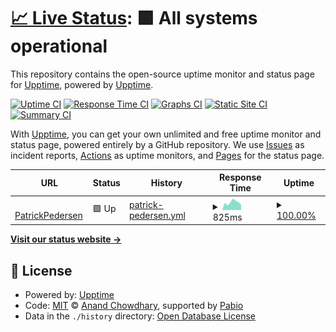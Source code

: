 # [📈 Live Status](https://status.patrickpedersen.tech): <!--live status--> **🟩 All systems operational**

This repository contains the open-source uptime monitor and status page for [Upptime](https://upptime.js.org), powered by [Upptime](https://github.com/upptime/upptime).

[![Uptime CI](https://github.com/PatrickPedersenTech/uptime-monitor/workflows/Uptime%20CI/badge.svg)](https://github.com/PatrickPedersenTech/uptime-monitor/actions?query=workflow%3A%22Uptime+CI%22)
[![Response Time CI](https://github.com/PatrickPedersenTech/uptime-monitor/workflows/Response%20Time%20CI/badge.svg)](https://github.com/PatrickPedersenTech/uptime-monitor/actions?query=workflow%3A%22Response+Time+CI%22)
[![Graphs CI](https://github.com/PatrickPedersenTech/uptime-monitor/workflows/Graphs%20CI/badge.svg)](https://github.com/PatrickPedersenTech/uptime-monitor/actions?query=workflow%3A%22Graphs+CI%22)
[![Static Site CI](https://github.com/PatrickPedersenTech/uptime-monitor/workflows/Static%20Site%20CI/badge.svg)](https://github.com/PatrickPedersenTech/uptime-monitor/actions?query=workflow%3A%22Static+Site+CI%22)
[![Summary CI](https://github.com/PatrickPedersenTech/uptime-monitor/workflows/Summary%20CI/badge.svg)](https://github.com/PatrickPedersenTech/uptime-monitor/actions?query=workflow%3A%22Summary+CI%22)

With [Upptime](https://upptime.js.org), you can get your own unlimited and free uptime monitor and status page, powered entirely by a GitHub repository. We use [Issues](https://github.com/upptime/upptime/issues) as incident reports, [Actions](https://github.com/PatrickPedersenTech/uptime-monitor/actions) as uptime monitors, and [Pages](https://status.patrickpedersen.tech) for the status page.

<!--start: status pages-->
<!-- This summary is generated by Upptime (https://github.com/upptime/upptime) -->
<!-- Do not edit this manually, your changes will be overwritten -->
<!-- prettier-ignore -->
| URL | Status | History | Response Time | Uptime |
| --- | ------ | ------- | ------------- | ------ |
| <img alt="" src="https://icons.duckduckgo.com/ip3/patrickpedersen.tech.ico" height="13"> [PatrickPedersen](https://patrickpedersen.tech) | 🟩 Up | [patrick-pedersen.yml](https://github.com/PatrickPedersenTech/uptime-monitor/commits/HEAD/history/patrick-pedersen.yml) | <details><summary><img alt="Response time graph" src="./graphs/patrick-pedersen/response-time-week.png" height="20"> 825ms</summary><br><a href="https://status.patrickpedersen.tech/history/patrick-pedersen"><img alt="Response time 308" src="https://img.shields.io/endpoint?url=https%3A%2F%2Fraw.githubusercontent.com%2FPatrickPedersenTech%2Fuptime-monitor%2FHEAD%2Fapi%2Fpatrick-pedersen%2Fresponse-time.json"></a><br><a href="https://status.patrickpedersen.tech/history/patrick-pedersen"><img alt="24-hour response time 555" src="https://img.shields.io/endpoint?url=https%3A%2F%2Fraw.githubusercontent.com%2FPatrickPedersenTech%2Fuptime-monitor%2FHEAD%2Fapi%2Fpatrick-pedersen%2Fresponse-time-day.json"></a><br><a href="https://status.patrickpedersen.tech/history/patrick-pedersen"><img alt="7-day response time 825" src="https://img.shields.io/endpoint?url=https%3A%2F%2Fraw.githubusercontent.com%2FPatrickPedersenTech%2Fuptime-monitor%2FHEAD%2Fapi%2Fpatrick-pedersen%2Fresponse-time-week.json"></a><br><a href="https://status.patrickpedersen.tech/history/patrick-pedersen"><img alt="30-day response time 869" src="https://img.shields.io/endpoint?url=https%3A%2F%2Fraw.githubusercontent.com%2FPatrickPedersenTech%2Fuptime-monitor%2FHEAD%2Fapi%2Fpatrick-pedersen%2Fresponse-time-month.json"></a><br><a href="https://status.patrickpedersen.tech/history/patrick-pedersen"><img alt="1-year response time 333" src="https://img.shields.io/endpoint?url=https%3A%2F%2Fraw.githubusercontent.com%2FPatrickPedersenTech%2Fuptime-monitor%2FHEAD%2Fapi%2Fpatrick-pedersen%2Fresponse-time-year.json"></a></details> | <details><summary><a href="https://status.patrickpedersen.tech/history/patrick-pedersen">100.00%</a></summary><a href="https://status.patrickpedersen.tech/history/patrick-pedersen"><img alt="All-time uptime 100.00%" src="https://img.shields.io/endpoint?url=https%3A%2F%2Fraw.githubusercontent.com%2FPatrickPedersenTech%2Fuptime-monitor%2FHEAD%2Fapi%2Fpatrick-pedersen%2Fuptime.json"></a><br><a href="https://status.patrickpedersen.tech/history/patrick-pedersen"><img alt="24-hour uptime 100.00%" src="https://img.shields.io/endpoint?url=https%3A%2F%2Fraw.githubusercontent.com%2FPatrickPedersenTech%2Fuptime-monitor%2FHEAD%2Fapi%2Fpatrick-pedersen%2Fuptime-day.json"></a><br><a href="https://status.patrickpedersen.tech/history/patrick-pedersen"><img alt="7-day uptime 100.00%" src="https://img.shields.io/endpoint?url=https%3A%2F%2Fraw.githubusercontent.com%2FPatrickPedersenTech%2Fuptime-monitor%2FHEAD%2Fapi%2Fpatrick-pedersen%2Fuptime-week.json"></a><br><a href="https://status.patrickpedersen.tech/history/patrick-pedersen"><img alt="30-day uptime 100.00%" src="https://img.shields.io/endpoint?url=https%3A%2F%2Fraw.githubusercontent.com%2FPatrickPedersenTech%2Fuptime-monitor%2FHEAD%2Fapi%2Fpatrick-pedersen%2Fuptime-month.json"></a><br><a href="https://status.patrickpedersen.tech/history/patrick-pedersen"><img alt="1-year uptime 100.00%" src="https://img.shields.io/endpoint?url=https%3A%2F%2Fraw.githubusercontent.com%2FPatrickPedersenTech%2Fuptime-monitor%2FHEAD%2Fapi%2Fpatrick-pedersen%2Fuptime-year.json"></a></details>

<!--end: status pages-->

[**Visit our status website →**](https://status.patrickpedersen.tech)

## 📄 License

- Powered by: [Upptime](https://github.com/upptime/upptime)
- Code: [MIT](./LICENSE) © [Anand Chowdhary](https://anandchowdhary.com), supported by [Pabio](https://pabio.com)
- Data in the `./history` directory: [Open Database License](https://opendatacommons.org/licenses/odbl/1-0/)
